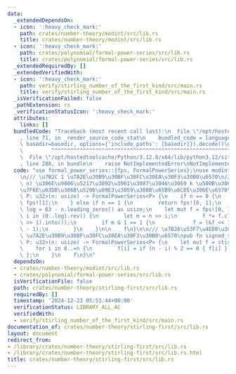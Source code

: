 ```yaml
---
data:
  _extendedDependsOn:
  - icon: ':heavy_check_mark:'
    path: crates/number-theory/modint/src/lib.rs
    title: crates/number-theory/modint/src/lib.rs
  - icon: ':heavy_check_mark:'
    path: crates/polynomial/formal-power-series/src/lib.rs
    title: crates/polynomial/formal-power-series/src/lib.rs
  _extendedRequiredBy: []
  _extendedVerifiedWith:
  - icon: ':heavy_check_mark:'
    path: verify/stirling_number_of_the_first_kind/src/main.rs
    title: verify/stirling_number_of_the_first_kind/src/main.rs
  _isVerificationFailed: false
  _pathExtension: rs
  _verificationStatusIcon: ':heavy_check_mark:'
  attributes:
    links: []
  bundledCode: "Traceback (most recent call last):\n  File \"/opt/hostedtoolcache/Python/3.12.8/x64/lib/python3.12/site-packages/onlinejudge_verify/documentation/build.py\"\
    , line 71, in _render_source_code_stat\n    bundled_code = language.bundle(stat.path,\
    \ basedir=basedir, options={'include_paths': [basedir]}).decode()\n          \
    \         ^^^^^^^^^^^^^^^^^^^^^^^^^^^^^^^^^^^^^^^^^^^^^^^^^^^^^^^^^^^^^^^^^^^^^^^^^^^^^^^^^\n\
    \  File \"/opt/hostedtoolcache/Python/3.12.8/x64/lib/python3.12/site-packages/onlinejudge_verify/languages/rust.py\"\
    , line 288, in bundle\n    raise NotImplementedError\nNotImplementedError\n"
  code: "use formal_power_series::{fps, FormalPowerSeries};\nuse modint::StaticModInt;\n\
    \n/// \u7B2C 1 \u7A2E\u30B9\u30BF\u30FC\u30EA\u30F3\u30B0\u6570\n/// (1, 2, ...,\
    \ n) \u306E\u9806\u5217\u3092\u3061\u3087\u3046\u3069 k \u500B\u306E\u5DE1\u56DE\
    \u7F6E\u63DB\u306B\u5206\u89E3\u3059\u308B\u65B9\u6CD5\u306E\u6570\npub fn stirling_first<const\
    \ P: u32>(n: usize) -> FormalPowerSeries<P> {\n    if n == 0 {\n        return\
    \ fps![1];\n    } else if n == 1 {\n        return fps![0, 1];\n    }\n\n    let\
    \ log = 63 - n.leading_zeros() as usize;\n    let mut f = fps![0, 1];\n    for\
    \ i in (0..log).rev() {\n        let m = n >> i;\n        f *= f.clone().taylor_shift((m\
    \ >> 1).into());\n        if m & 1 == 1 {\n            f = (&f << 1) + f * StaticModInt::new(m\
    \ - 1);\n        }\n    }\n\n    f\n}\n\n/// \u7B26\u53F7\u4ED8\u304D\u7B2C 1\
    \ \u7A2E\u30B9\u30BF\u30FC\u30EA\u30F3\u30B0\u6570\npub fn signed_stirling_first<const\
    \ P: u32>(n: usize) -> FormalPowerSeries<P> {\n    let mut f = stirling_first::<P>(n);\n\
    \    for i in 0..=n {\n        f[i] = if (n - i) % 2 == 0 { f[i] } else { -f[i]\
    \ };\n    }\n    f\n}\n"
  dependsOn:
  - crates/number-theory/modint/src/lib.rs
  - crates/polynomial/formal-power-series/src/lib.rs
  isVerificationFile: false
  path: crates/number-theory/stirling-first/src/lib.rs
  requiredBy: []
  timestamp: '2024-12-23 05:51:44+00:00'
  verificationStatus: LIBRARY_ALL_AC
  verifiedWith:
  - verify/stirling_number_of_the_first_kind/src/main.rs
documentation_of: crates/number-theory/stirling-first/src/lib.rs
layout: document
redirect_from:
- /library/crates/number-theory/stirling-first/src/lib.rs
- /library/crates/number-theory/stirling-first/src/lib.rs.html
title: crates/number-theory/stirling-first/src/lib.rs
---
```


